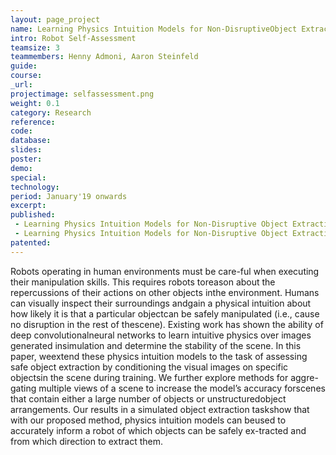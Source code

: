 ```yaml
---
layout: page_project
name: Learning Physics Intuition Models for Non-DisruptiveObject Extraction from Clutter
intro: Robot Self-Assessment
teamsize: 3
teammembers: Henny Admoni, Aaron Steinfeld
guide:
course:
_url: 
projectimage: selfassessment.png
weight: 0.1
category: Research
reference:
code:
database: 
slides: 
poster: 
demo: 
special:
technology: 
period: January'19 onwards
excerpt:
published: 
 - Learning Physics Intuition Models for Non-Disruptive Object Extraction from Clutter (Under Review, ECAI 2020)
 - Learning Physics Intuition Models for Non-Disruptive Object Extraction from Clutter, Northeast Robotics Colloquium 2019, University of Pennsylvania (Poster Presentation)
patented: 
---
```

Robots operating in human environments must be care-ful when executing their manipulation skills. This requires robots toreason about the repercussions of their actions on other objects inthe environment. Humans can visually inspect their surroundings andgain a physical intuition about how likely it is that a particular objectcan be safely manipulated (i.e., cause no disruption in the rest of thescene). Existing work has shown the ability of deep convolutionalneural networks to learn intuitive physics over images generated insimulation and determine the stability of the scene. In this paper, weextend these physics intuition models to the task of assessing safe object extraction by conditioning the visual images on specific objectsin the scene during training. We further explore methods for aggre-gating multiple views of a scene to increase the model’s accuracy forscenes that contain either a large number of objects or unstructuredobject arrangements. Our results in a simulated object extraction taskshow that with our proposed method, physics intuition models can beused to accurately inform a robot of which objects can be safely ex-tracted and from which direction to extract them.